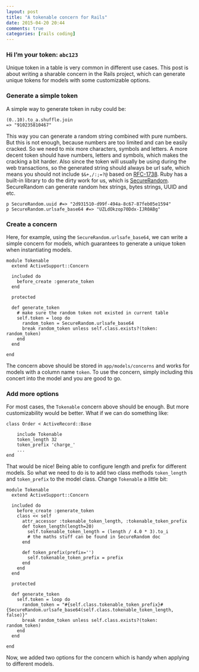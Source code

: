 ```yaml
---
layout: post
title: "A tokenable concern for Rails"
date: 2015-04-20 20:44
comments: true
categories: [rails coding]
---
```


### Hi I’m your token: `abc123`
Unique token in a table is very common in different use cases. This post is about writing a sharable concern in the Rails project, which can generate unique tokens for models with some customizable options.

### Generate a simple token
A simple way to generate token in ruby could be:

	(0..10).to_a.shuffle.join
	=> "910235810467"

This way you can generate a random string combined with pure numbers. But this is not enough, because numbers are too limited and can be easily cracked. So we need to mix more characters, symbols and letters. A more decent token should have numbers, letters and symbols, which makes the cracking a bit harder. Also since the token will usually be using during the web transactions, so the generated string should always be url safe, which means you should not include `$&+,/:;=?@` based on [RFC-1738][1].
Ruby has a built-in library to do the dirty work for us, which is [SecureRandom][2]. SecureRandom can generate random hex strings, bytes strings, UUID and etc.

	p SecureRandom.uuid #=> "2d931510-d99f-494a-8c67-87feb05e1594"
	p SecureRandom.urlsafe_base64 #=> "UZLdOkzop70Ddx-IJR0ABg"

### Create a concern
Here, for example, using the `SecureRandom.urlsafe_base64`, we can write a simple concern for models, which guarantees to generate a unique token when instantiating models.

	module Tokenable
	  extend ActiveSupport::Concern

	  included do
	    before_create :generate_token
	  end

	  protected

	  def generate_token
	    # make sure the random token not existed in current table
	    self.token = loop do
	      random_token = SecureRandom.urlsafe_base64
	      break random_token unless self.class.exists?(token: random_token)
	    end
	  end

	end

The concern above should be stored in `app/models/concerns` and works for models with a column name `token`. To use the concern, simply including this concert into the model and you are good to go.

### Add more options
For most cases, the `Tokenable` concern above should be enough. But more customizability would be better. What if we can do something like:

	class Order < ActiveRecord::Base

	    include Tokenable
	    token_length 32
	    token_prefix 'charge_'
	    ...
	end

That would be nice! Being able to configure length and prefix for different models. So what we need to do is to add two class methods `token_length` and `token_prefix` to the model class. Change `Tokenable` a little bit:

	module Tokenable
	  extend ActiveSupport::Concern

	  included do
	    before_create :generate_token
	    class << self
	      attr_accessor :tokenable_token_length, :tokenable_token_prefix
	      def token_length(length=20)
	        self.tokenable_token_length = (length / 4.0 * 3).to_i
	        # the maths stuff can be found in SecureRandom doc
	      end

	      def token_prefix(prefix='')
	        self.tokenable_token_prefix = prefix
	      end
	    end
	  end

	  protected

	  def generate_token
	    self.token = loop do
	      random_token = "#{self.class.tokenable_token_prefix}#{SecureRandom.urlsafe_base64(self.class.tokenable_token_length, false)}"
	      break random_token unless self.class.exists?(token: random_token)
	    end
	  end

	end

Now, we added two options for the concern which is handy when applying to different models.

[1]:	http://www.rfc-base.org/rfc-1738.html
[2]:	http://ruby-doc.org/stdlib-1.9.3/libdoc/securerandom/rdoc/SecureRandom.html
